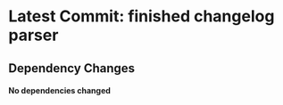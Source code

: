 # Latest Commit: finished changelog parser 
## Dependency Changes 
#### No dependencies changed
    
